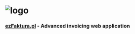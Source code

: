 # ![logo](https://ezfaktura.pl/assets/img/logo-color.png)
### [ezFaktura.pl](https://ezfaktura.pl/) - Advanced invoicing web application
